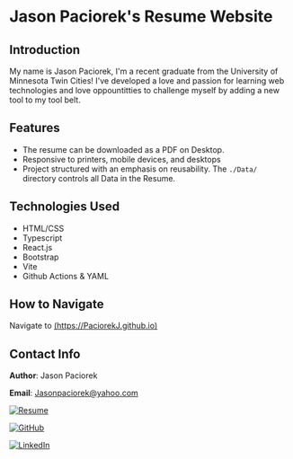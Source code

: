 
# Jason Paciorek's Resume Website

## Introduction
My name is Jason Paciorek, I'm a recent graduate from the University of Minnesota Twin Cities! I've developed a love and passion for learning web technologies and love oppountitties to challenge myself by adding a new tool to my tool belt. 

## Features
* The resume can be downloaded as a PDF on Desktop.
* Responsive to printers, mobile devices, and desktops
* Project structured with an emphasis on reusability. The `./Data/` directory controls all Data in the Resume.

## Technologies Used
* HTML/CSS
* Typescript
* React.js
* Bootstrap
* Vite
* Github Actions & YAML

## How to Navigate
Navigate to [(https://PaciorekJ.github.io)](https://PaciorekJ.github.io)

## Contact Info

**Author**: Jason Paciorek

**Email**: Jasonpaciorek@yahoo.com

[![Resume](https://img.shields.io/badge/Resume-4285F4?style=for-the-badge&logoColor=white)](https://paciorekj.github.io/)

[![GitHub](https://img.shields.io/badge/github-%23121011.svg?style=for-the-badge&logo=github&logoColor=white)][github-url]

[![LinkedIn][linkedin-shield]][linkedin-url]

[linkedin-shield]: https://img.shields.io/badge/-LinkedIn-black.svg?style=for-the-badge&logo=linkedin&colorB=555

[linkedin-url]: https://linkedin.com/in/jasonpaciorek
[resume-url]: https://paciorekj.github.io/
[github-url]: https://github.com/PaciorekJ
